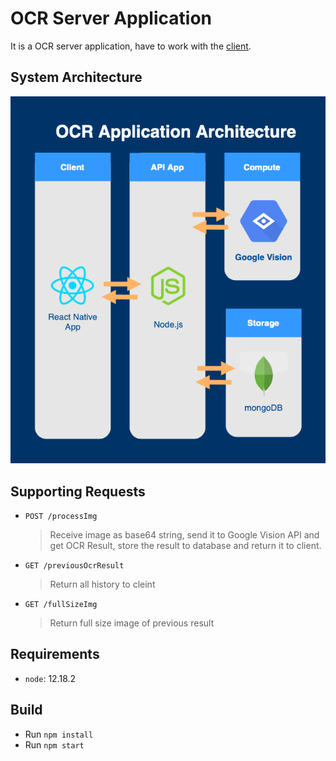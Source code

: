 # OCR Server Application

It is a OCR server application, have to work with the [client](https://github.com/ericc0504/OCR-React-Native).

## System Architecture

![System Architecture](SystemArchitecture.png)

## Supporting Requests

- `POST /processImg`
  > Receive image as base64 string, send it to Google Vision API and get OCR Result, store the result to database and return it to client.
- `GET /previousOcrResult`
  > Return all history to cleint
- `GET /fullSizeImg`
  > Return full size image of previous result

## Requirements

- `node`: 12.18.2

## Build

- Run `npm install`
- Run `npm start`
